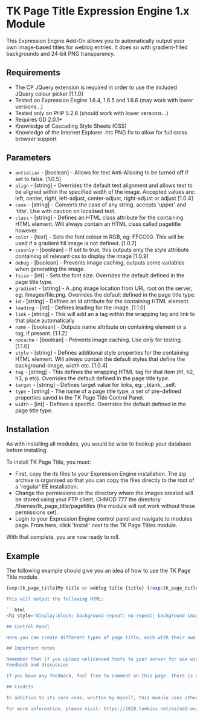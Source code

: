 # TK Page Title Expression Engine 1.x Module

This Expression Engine Add-On allows you to automatically output your own image-based titles for weblog entries. It does so with gradient-filled backgrounds and 24-bit PNG transparency.

## Requirements

 - The CP JQuery extension is required in order to use the included JQuery colour picker [1.1.0]
 - Tested on Expression Engine 1.6.4, 1.6.5 and 1.6.6 (may work with lower versions...)
 - Tested only on PHP 5.2.6 (should work with lower versions...)
 - Requires GD 2.0.1+
 - Knowledge of Cascading Style Sheets (CSS)
 - Knowledge of the Internet Explorer .htc PNG fix to allow for full cross browser support


## Parameters

 - `antialias` - [boolean] - Allows for text Anti-Aliasing to be turned off if set to false. [1.0.5]
 - `align` - [string] - Overrides the default text alignment and allows text to be aligned within the specified width of the image. Accepted values are: left, center, right, left-adjust, center-adjust, right-adjust or adjust [1.0.4]
 - `case` - [string] - Converts the case of any string. accepts 'upper' and 'title'. Use with caution on localised text.
 - `class` - [string] - Defines an HTML class attribute for the containing HTML element. Will always contain an HTML class called pagetitle however.
 - `color` - [text] - Sets the font colour in RGB, eg: FFCC00. This will be used if a gradient fill image is not defined. [1.0.7]
 - `cssonly` - [boolean] - If set to true, this outputs only the style attribute containing all relevant css to display the image [1.0.9]
 - `debug` - [boolean] - Prevents image caching, outputs some variables when generating the image.
 - `fsize` - [int] - Sets the font size. Overrides the default defined in the page title type.
 - `gradient` - [string] - A .png image location from URL root on the server, eg: /images/file.png. Overrides the default defined in the page title type.
 - `id` - [string] - Defines an id attribute for the containing HTML element.
 - `leading` - [int] - Defines leading for the image. [1.1.0]
 - `link` - [string] - This will add an a tag within the wrapping tag and link to that place automatically
 - `name` - [boolean] - Outputs name attribute on containing element or a tag, if present. [1.1.2]
 - `nocache` - [boolean] - Prevents image caching. Use only for testing. [1.1.0]
 - `style` - [string] - Defines additional style properties for the containing HTML element. Will always contain the default styles that define the background-image, width etc. [1.0.4]
 - `tag` - [string] - This defines the wrapping HTML tag for that item (h1, h2, h3, p etc). Overrides the default defined in the page title type.
 - `target` - [string] - Defines target value for links, eg: _blank, _self.
 - `type` - [string] - The name of a page title type, a set of pre-defined properties saved in the TK Page Title Control Panel.
 - `width` - [int] - Defines a specific. Overrides the default defined in the page title type.

## Installation

As with installing all modules, you would be wise to backup your database before installing.

To install TK Page Title, you must:

 - First, copy the its files to your Expression Engine installation. The zip archive is organised so that you can copy the files directly to the root of a 'regular' EE installation.
 - Change the permissions on the directory where the images created will be stored using your FTP client, CHMOD 777 the directory /themes/tk_page_title/pagetitles (the module will not work without these permissions set).
 - Login to your Expression Engine control panel and navigate to modules page. From here, click 'Install' next to the TK Page Titles module.
 
With that complete, you are now ready to roll.

## Example

The following example should give you an idea of how to use the TK Page Title module.

```php
{exp:tk_page_title}My title or weblog title {title} {/exp:tk_page_title}```

This will output the following HTML:

```html
<h1 style="display:block; background-repeat: no-repeat; background-image: url(/themes/tk_page_title/pagetitles/sample.png); height: 32px; width: 600px" class="pagetitle" title="My title or weblog title"><span style="display: none">My title or weblog title</span></h1>```

## Control Panel

Here you can create different types of page title, each with their own fonts, sizes and colours...

## Important notes

Remember that if you upload unlicensed fonts to your server for use with TK Page Title, you may be breaking the law! You are advised to store your fonts outside of your sites public directory (public_html, www, httpdocs or similar); doing this will almost guarantee unauthorised access/distribution of your fonts.
Feedback and discussion

If you have any feedback, feel free to comment on this page. There is also an EE Forum post and the module is listed on devot-ee.

## Credits

In addition to its core code, written by myself, this module uses other PHP scripts made freely available on the web. Much thanks to Andrew Collington for his imagemask class and to Matsuda Shota for his awesome font classes.

For more information, please visit: https://2010.tomkiss.net/ee/add-on/tk_page_title
